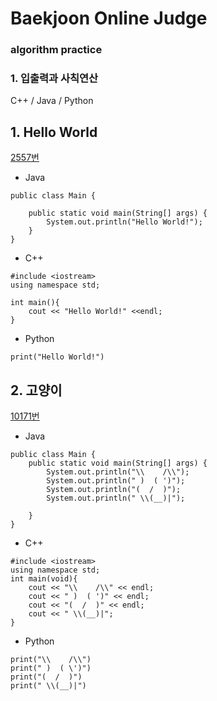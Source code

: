 # Baekjoon Online Judge

### algorithm practice

### 1. 입출력과 사칙연산

C++ / Java / Python
<br>

## 1. Hello World 
[2557번](https://www.acmicpc.net/problem/2557)

- Java
~~~~
public class Main {
 
    public static void main(String[] args) {
        System.out.println("Hello World!");
    }
}
~~~~

- C++
~~~~
#include <iostream>
using namespace std;

int main(){
    cout << "Hello World!" <<endl;
}
~~~~

- Python
~~~~
print("Hello World!")
~~~~

## 2. 고양이 
[10171번](https://www.acmicpc.net/problem/10171)

- Java
~~~~
public class Main {
    public static void main(String[] args) {
        System.out.println("\\    /\\");
        System.out.println(" )  ( ')");
        System.out.println("(  /  )");
        System.out.println(" \\(__)|");
        
    }
}
~~~~

- C++
~~~~
#include <iostream>
using namespace std;
int main(void){
    cout << "\\    /\\" << endl;
    cout << " )  ( ')" << endl;
    cout << "(  /  )" << endl;
    cout << " \\(__)|";
}
~~~~

- Python
~~~~
print("\\    /\\")
print(" )  ( \')")
print("(  /  )")
print(" \\(__)|")
~~~~













